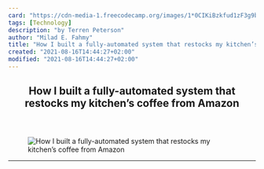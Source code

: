```yaml
---
card: "https://cdn-media-1.freecodecamp.org/images/1*0CIKiBzkfud1zF3g9btnQQ.jpeg"
tags: [Technology]
description: "by Terren Peterson"
author: "Milad E. Fahmy"
title: "How I built a fully-automated system that restocks my kitchen’s coffee from Amazon"
created: "2021-08-16T14:44:27+02:00"
modified: "2021-08-16T14:44:27+02:00"
---
```

<div class="site-wrapper">
<main id="site-main" class="site-main outer">
<div class="inner">
<article class="post-full post tag-technology tag-raspberry-pi tag-tech tag-startup tag-life-lessons ">
<header class="post-full-header">
<h1 class="post-full-title">How I built a fully-automated system that restocks my kitchen’s coffee from Amazon</h1>
</header>
<figure class="post-full-image">
<picture>
<source media="(max-width: 700px)" sizes="1px" srcset="data:image/gif;base64,R0lGODlhAQABAIAAAAAAAP///yH5BAEAAAAALAAAAAABAAEAAAIBRAA7 1w">
<source media="(min-width: 701px)" sizes="(max-width: 800px) 400px,
(max-width: 1170px) 700px,
1400px" srcset="https://cdn-media-1.freecodecamp.org/images/1*0CIKiBzkfud1zF3g9btnQQ.jpeg 300w,
https://cdn-media-1.freecodecamp.org/images/1*0CIKiBzkfud1zF3g9btnQQ.jpeg 600w,
https://cdn-media-1.freecodecamp.org/images/1*0CIKiBzkfud1zF3g9btnQQ.jpeg 1000w,
https://cdn-media-1.freecodecamp.org/images/1*0CIKiBzkfud1zF3g9btnQQ.jpeg 2000w">
<img onerror="this.style.display='none'" src="https://cdn-media-1.freecodecamp.org/images/1*0CIKiBzkfud1zF3g9btnQQ.jpeg" alt="How I built a fully-automated system that restocks my kitchen’s coffee from Amazon">
</picture>
</figure>
<section class="post-full-content">
<div class="post-content medium-migrated-article">
</div>
<hr>
</section>
</article>
</div>
</main>
</div>
<!-- Google Tag Manager (noscript) -->
<!-- End Google Tag Manager (noscript) -->
